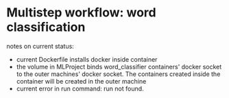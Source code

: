 # Multistep workflow: word classification

notes on current status:
 * current Dockerfile installs docker inside container
 * the volume in MLProject binds word_classifier containers' docker socket to the outer machines' docker socket. The containers created inside the container will be created in the outer machine
 * current error in run command: run not found.
